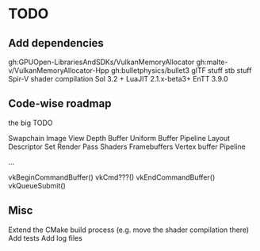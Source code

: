 # TODO

## Add dependencies

gh:GPUOpen-LibrariesAndSDKs/VulkanMemoryAllocator
gh:malte-v/VulkanMemoryAllocator-Hpp
gh:bulletphysics/bullet3
glTF stuff
stb stuff
Spir-V shader compilation
Sol 3.2 + LuaJIT 2.1.x-beta3+
EnTT 3.9.0

## Code-wise roadmap

the big TODO

Swapchain
Image View
Depth Buffer
Uniform Buffer
Pipeline Layout
Descriptor Set
Render Pass
Shaders
Framebuffers
Vertex buffer
Pipeline

...

vkBeginCommandBuffer()
vkCmd???()
vkEndCommandBuffer()
vkQueueSubmit()

## Misc

Extend the CMake build process (e.g. move the shader compilation there)
Add tests
Add log files
